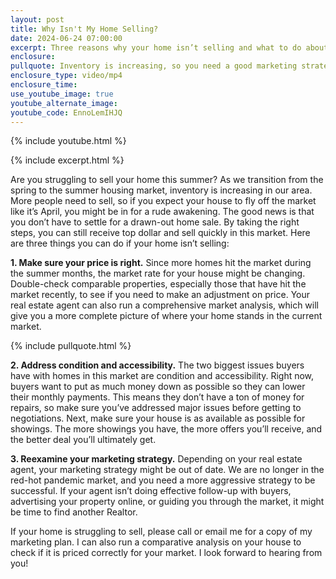 ```yaml
---
layout: post
title: Why Isn't My Home Selling?
date: 2024-06-24 07:00:00
excerpt: Three reasons why your home isn’t selling and what to do about it.
enclosure:
pullquote: Inventory is increasing, so you need a good marketing strategy.
enclosure_type: video/mp4
enclosure_time:
use_youtube_image: true
youtube_alternate_image:
youtube_code: EnnoLemIHJQ
---
```

{% include youtube.html %}

{% include excerpt.html %}

Are you struggling to sell your home this summer? As we transition from the spring to the summer housing market, inventory is increasing in our area. More people need to sell, so if you expect your house to fly off the market like it’s April, you might be in for a rude awakening. The good news is that you don’t have to settle for a drawn-out home sale. By taking the right steps, you can still receive top dollar and sell quickly in this market. Here are three things you can do if your home isn’t selling:

**1\. Make sure your price is right.** Since more homes hit the market during the summer months, the market rate for your house might be changing. Double-check comparable properties, especially those that have hit the market recently, to see if you need to make an adjustment on price. Your real estate agent can also run a comprehensive market analysis, which will give you a more complete picture of where your home stands in the current market.<br>

{% include pullquote.html %}

**2\. Address condition and accessibility.** The two biggest issues buyers have with homes in this market are condition and accessibility. Right now, buyers want to put as much money down as possible so they can lower their monthly payments. This means they don’t have a ton of money for repairs, so make sure you’ve addressed major issues before getting to negotiations. Next, make sure your house is as available as possible for showings. The more showings you have, the more offers you’ll receive, and the better deal you’ll ultimately get.

**3\. Reexamine your marketing strategy.** Depending on your real estate agent, your marketing strategy might be out of date. We are no longer in the red-hot pandemic market, and you need a more aggressive strategy to be successful. If your agent isn’t doing effective follow-up with buyers, advertising your property online, or guiding you through the market, it might be time to find another Realtor.

If your home is struggling to sell, please call or email me for a copy of my marketing plan. I can also run a comparative analysis on your house to check if it is priced correctly for your market. I look forward to hearing from you!